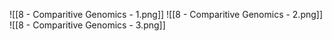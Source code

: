 ![[8 - Comparitive Genomics - 1.png]]
![[8 - Comparitive Genomics - 2.png]]
![[8 - Comparitive Genomics - 3.png]]